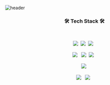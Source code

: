 ![header](https://capsule-render.vercel.app/api?type=shark&color=auto&height=250&section=header&text=SeokGeun's%20GitHub&fontSize=70&animation=scaleIn)

<h3 align="center"><b>🛠 Tech Stack 🛠</b></h3>
</br>
<p align="center">
<img src="https://img.shields.io/badge/Python-3766AB?style=flat-square&logo=Python&logoColor=white"/></a>&nbsp 
<img src="https://img.shields.io/badge/Java-007396?style=flat-square&logo=Python&logoColor=white"/></a>&nbsp 
<img src="https://img.shields.io/badge/JavaScript-F7DF1E?style=flat-square&logo=JavaScript&logoColor=white"/></a> &nbsp <br><br>
<img src="https://img.shields.io/badge/Spring boot-6DB33F?style=flat-square&logo=Spring Boot&logoColor=white"/></a> &nbsp
<img src="https://img.shields.io/badge/Django-092E20?style=flat-square&logo=Django&logoColor=white"/>&nbsp 
<img src="https://img.shields.io/badge/Node.js-339933?style=flat-square&logo=Node.js&logoColor=white"/></a> &nbsp<br><br>
<img src="https://img.shields.io/badge/React-61DAFB?style=flat-square&logo=React&logoColor=white"/></a>&nbsp <br><br>
<img src="https://img.shields.io/badge/MongoDB-47A248?style=flat-square&logo=MongoDB&logoColor=white"/></a> &nbsp 
<img src="https://img.shields.io/badge/MySQL-4479A1?style=flat-square&logo=MySQL&logoColor=white"/></a> &nbsp 
<!--
**leesg619/leesg619** is a ✨ _special_ ✨ repository because its `README.md` (this file) appears on your GitHub profile.

Here are some ideas to get you started:

- 🔭 I’m currently working on ...
- 🌱 I’m currently learning ...
- 👯 I’m looking to collaborate on ...
- 🤔 I’m looking for help with ...
- 💬 Ask me about ...
- 📫 How to reach me: ...
- 😄 Pronouns: ...
- ⚡ Fun fact: ...
### 👋
-->

